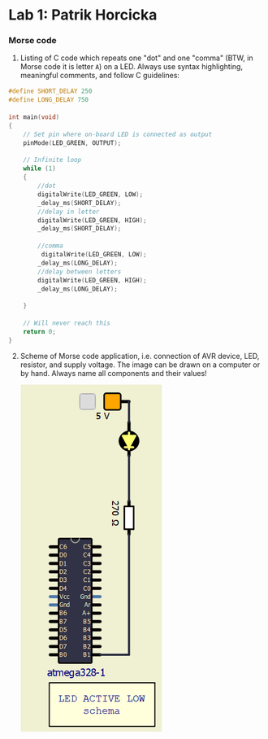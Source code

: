 # Lab 1: Patrik Horcicka

### Morse code

1. Listing of C code which repeats one "dot" and one "comma" (BTW, in Morse code it is letter `A`) on a LED. Always use syntax highlighting, meaningful comments, and follow C guidelines:

```c
#define SHORT_DELAY 250
#define LONG_DELAY 750

int main(void)
{   
    // Set pin where on-board LED is connected as output
    pinMode(LED_GREEN, OUTPUT);

    // Infinite loop
    while (1)
    {
        //dot
        digitalWrite(LED_GREEN, LOW);
        _delay_ms(SHORT_DELAY);
        //delay in letter
        digitalWrite(LED_GREEN, HIGH);
        _delay_ms(SHORT_DELAY);
        
        //comma
         digitalWrite(LED_GREEN, LOW);
        _delay_ms(LONG_DELAY);
        //delay between letters
        digitalWrite(LED_GREEN, HIGH);
        _delay_ms(LONG_DELAY);

    }

    // Will never reach this
    return 0;
}
```

2. Scheme of Morse code application, i.e. connection of AVR device, LED, resistor, and supply voltage. The image can be drawn on a computer or by hand. Always name all components and their values!

   ![your figure](CV01.png)

